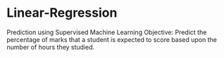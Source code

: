# Linear-Regression
Prediction using Supervised Machine Learning   Objective: Predict the percentage of marks that a student is expected to score based upon the number of hours they studied.

